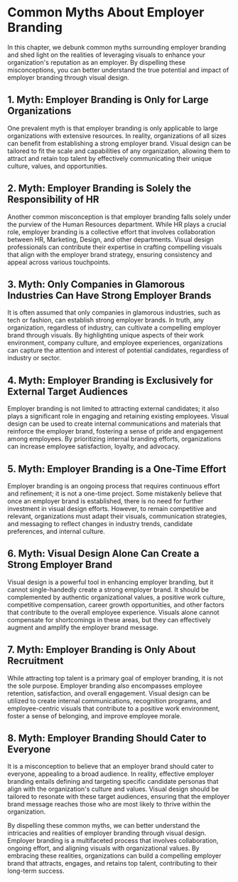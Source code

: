 Common Myths About Employer Branding
=============================================

In this chapter, we debunk common myths surrounding employer branding and shed light on the realities of leveraging visuals to enhance your organization's reputation as an employer. By dispelling these misconceptions, you can better understand the true potential and impact of employer branding through visual design.

**1. Myth: Employer Branding is Only for Large Organizations**
--------------------------------------------------------------

One prevalent myth is that employer branding is only applicable to large organizations with extensive resources. In reality, organizations of all sizes can benefit from establishing a strong employer brand. Visual design can be tailored to fit the scale and capabilities of any organization, allowing them to attract and retain top talent by effectively communicating their unique culture, values, and opportunities.

**2. Myth: Employer Branding is Solely the Responsibility of HR**
-----------------------------------------------------------------

Another common misconception is that employer branding falls solely under the purview of the Human Resources department. While HR plays a crucial role, employer branding is a collective effort that involves collaboration between HR, Marketing, Design, and other departments. Visual design professionals can contribute their expertise in crafting compelling visuals that align with the employer brand strategy, ensuring consistency and appeal across various touchpoints.

**3. Myth: Only Companies in Glamorous Industries Can Have Strong Employer Brands**
-----------------------------------------------------------------------------------

It is often assumed that only companies in glamorous industries, such as tech or fashion, can establish strong employer brands. In truth, any organization, regardless of industry, can cultivate a compelling employer brand through visuals. By highlighting unique aspects of their work environment, company culture, and employee experiences, organizations can capture the attention and interest of potential candidates, regardless of industry or sector.

**4. Myth: Employer Branding is Exclusively for External Target Audiences**
---------------------------------------------------------------------------

Employer branding is not limited to attracting external candidates; it also plays a significant role in engaging and retaining existing employees. Visual design can be used to create internal communications and materials that reinforce the employer brand, fostering a sense of pride and engagement among employees. By prioritizing internal branding efforts, organizations can increase employee satisfaction, loyalty, and advocacy.

**5. Myth: Employer Branding is a One-Time Effort**
---------------------------------------------------

Employer branding is an ongoing process that requires continuous effort and refinement; it is not a one-time project. Some mistakenly believe that once an employer brand is established, there is no need for further investment in visual design efforts. However, to remain competitive and relevant, organizations must adapt their visuals, communication strategies, and messaging to reflect changes in industry trends, candidate preferences, and internal culture.

**6. Myth: Visual Design Alone Can Create a Strong Employer Brand**
-------------------------------------------------------------------

Visual design is a powerful tool in enhancing employer branding, but it cannot single-handedly create a strong employer brand. It should be complemented by authentic organizational values, a positive work culture, competitive compensation, career growth opportunities, and other factors that contribute to the overall employee experience. Visuals alone cannot compensate for shortcomings in these areas, but they can effectively augment and amplify the employer brand message.

**7. Myth: Employer Branding is Only About Recruitment**
--------------------------------------------------------

While attracting top talent is a primary goal of employer branding, it is not the sole purpose. Employer branding also encompasses employee retention, satisfaction, and overall engagement. Visual design can be utilized to create internal communications, recognition programs, and employee-centric visuals that contribute to a positive work environment, foster a sense of belonging, and improve employee morale.

**8. Myth: Employer Branding Should Cater to Everyone**
-------------------------------------------------------

It is a misconception to believe that an employer brand should cater to everyone, appealing to a broad audience. In reality, effective employer branding entails defining and targeting specific candidate personas that align with the organization's culture and values. Visual design should be tailored to resonate with these target audiences, ensuring that the employer brand message reaches those who are most likely to thrive within the organization.

By dispelling these common myths, we can better understand the intricacies and realities of employer branding through visual design. Employer branding is a multifaceted process that involves collaboration, ongoing effort, and aligning visuals with organizational values. By embracing these realities, organizations can build a compelling employer brand that attracts, engages, and retains top talent, contributing to their long-term success.
